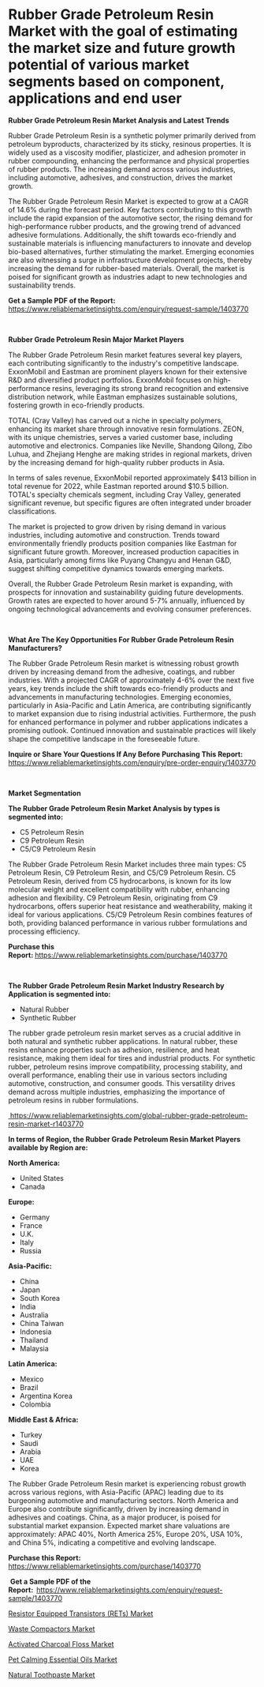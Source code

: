 <p><h1>Rubber Grade Petroleum Resin Market with the goal of estimating the market size and future growth potential of various market segments based on component, applications and end user</h1></p><p><strong>Rubber Grade Petroleum Resin Market Analysis and Latest Trends</strong></p>
<p><p>Rubber Grade Petroleum Resin is a synthetic polymer primarily derived from petroleum byproducts, characterized by its sticky, resinous properties. It is widely used as a viscosity modifier, plasticizer, and adhesion promoter in rubber compounding, enhancing the performance and physical properties of rubber products. The increasing demand across various industries, including automotive, adhesives, and construction, drives the market growth. </p><p>The Rubber Grade Petroleum Resin Market is expected to grow at a CAGR of 14.6% during the forecast period. Key factors contributing to this growth include the rapid expansion of the automotive sector, the rising demand for high-performance rubber products, and the growing trend of advanced adhesive formulations. Additionally, the shift towards eco-friendly and sustainable materials is influencing manufacturers to innovate and develop bio-based alternatives, further stimulating the market. Emerging economies are also witnessing a surge in infrastructure development projects, thereby increasing the demand for rubber-based materials. Overall, the market is poised for significant growth as industries adapt to new technologies and sustainability trends.</p></p>
<p><strong>Get a Sample PDF of the Report:&nbsp;</strong> <a href="https://www.reliablemarketinsights.com/enquiry/request-sample/1403770?utm_campaign=1347&utm_medium=2&utm_source=Github&utm_content=ia&utm_term=23102024&utm_id=rubber-grade-petroleum-resin">https://www.reliablemarketinsights.com/enquiry/request-sample/1403770</a></p>
<p>&nbsp;</p>
<p><strong>Rubber Grade Petroleum Resin Major Market Players</strong></p>
<p><p>The Rubber Grade Petroleum Resin market features several key players, each contributing significantly to the industry's competitive landscape. ExxonMobil and Eastman are prominent players known for their extensive R&D and diversified product portfolios. ExxonMobil focuses on high-performance resins, leveraging its strong brand recognition and extensive distribution network, while Eastman emphasizes sustainable solutions, fostering growth in eco-friendly products.</p><p>TOTAL (Cray Valley) has carved out a niche in specialty polymers, enhancing its market share through innovative resin formulations. ZEON, with its unique chemistries, serves a varied customer base, including automotive and electronics. Companies like Neville, Shandong Qilong, Zibo Luhua, and Zhejiang Henghe are making strides in regional markets, driven by the increasing demand for high-quality rubber products in Asia.</p><p>In terms of sales revenue, ExxonMobil reported approximately $413 billion in total revenue for 2022, while Eastman reported around $10.5 billion. TOTAL's specialty chemicals segment, including Cray Valley, generated significant revenue, but specific figures are often integrated under broader classifications.</p><p>The market is projected to grow driven by rising demand in various industries, including automotive and construction. Trends toward environmentally friendly products position companies like Eastman for significant future growth. Moreover, increased production capacities in Asia, particularly among firms like Puyang Changyu and Henan G&D, suggest shifting competitive dynamics towards emerging markets.</p><p>Overall, the Rubber Grade Petroleum Resin market is expanding, with prospects for innovation and sustainability guiding future developments. Growth rates are expected to hover around 5-7% annually, influenced by ongoing technological advancements and evolving consumer preferences.</p></p>
<p>&nbsp;</p>
<p><strong>What Are The Key Opportunities For Rubber Grade Petroleum Resin Manufacturers?</strong></p>
<p><p>The Rubber Grade Petroleum Resin market is witnessing robust growth driven by increasing demand from the adhesive, coatings, and rubber industries. With a projected CAGR of approximately 4-6% over the next five years, key trends include the shift towards eco-friendly products and advancements in manufacturing technologies. Emerging economies, particularly in Asia-Pacific and Latin America, are contributing significantly to market expansion due to rising industrial activities. Furthermore, the push for enhanced performance in polymer and rubber applications indicates a promising outlook. Continued innovation and sustainable practices will likely shape the competitive landscape in the foreseeable future.</p></p>
<p><strong>Inquire or Share Your Questions If Any Before Purchasing This Report:</strong> <a href="https://www.reliablemarketinsights.com/enquiry/pre-order-enquiry/1403770?utm_campaign=1347&utm_medium=2&utm_source=Github&utm_content=ia&utm_term=23102024&utm_id=rubber-grade-petroleum-resin">https://www.reliablemarketinsights.com/enquiry/pre-order-enquiry/1403770</a></p>
<p>&nbsp;</p>
<p><strong>Market Segmentation</strong></p>
<p><strong>The Rubber Grade Petroleum Resin Market Analysis by types is segmented into:</strong></p>
<p><ul><li>C5 Petroleum Resin</li><li>C9 Petroleum Resin</li><li>C5/C9 Petroleum Resin</li></ul></p>
<p><p>The Rubber Grade Petroleum Resin Market includes three main types: C5 Petroleum Resin, C9 Petroleum Resin, and C5/C9 Petroleum Resin. C5 Petroleum Resin, derived from C5 hydrocarbons, is known for its low molecular weight and excellent compatibility with rubber, enhancing adhesion and flexibility. C9 Petroleum Resin, originating from C9 hydrocarbons, offers superior heat resistance and weatherability, making it ideal for various applications. C5/C9 Petroleum Resin combines features of both, providing balanced performance in various rubber formulations and processing efficiency.</p></p>
<p><strong>Purchase this Report:&nbsp;</strong><a href="https://www.reliablemarketinsights.com/purchase/1403770?utm_campaign=1347&utm_medium=2&utm_source=Github&utm_content=ia&utm_term=23102024&utm_id=rubber-grade-petroleum-resin">https://www.reliablemarketinsights.com/purchase/1403770</a></p>
<p>&nbsp;</p>
<p><strong>The Rubber Grade Petroleum Resin Market Industry Research by Application is segmented into:</strong></p>
<p><ul><li>Natural Rubber</li><li>Synthetic Rubber</li></ul></p>
<p><p>The rubber grade petroleum resin market serves as a crucial additive in both natural and synthetic rubber applications. In natural rubber, these resins enhance properties such as adhesion, resilience, and heat resistance, making them ideal for tires and industrial products. For synthetic rubber, petroleum resins improve compatibility, processing stability, and overall performance, enabling their use in various sectors including automotive, construction, and consumer goods. This versatility drives demand across multiple industries, emphasizing the importance of petroleum resins in rubber formulations.</p></p>
<p><a href="https://www.reliablemarketinsights.com/global-rubber-grade-petroleum-resin-market-r1403770?utm_campaign=1347&utm_medium=2&utm_source=Github&utm_content=ia&utm_term=23102024&utm_id=rubber-grade-petroleum-resin">&nbsp;https://www.reliablemarketinsights.com/global-rubber-grade-petroleum-resin-market-r1403770</a></p>
<p><strong>In terms of Region, the Rubber Grade Petroleum Resin Market Players available by Region are:</strong></p>
<p>
    <p> <strong> North America: </strong>
        <ul>
            <li>United States</li>
            <li>Canada</li>
        </ul>
        </p> 
    <p> <strong> Europe: </strong>
        <ul>
            <li>Germany</li>
            <li>France</li>
            <li>U.K.</li>
            <li>Italy</li>
            <li>Russia</li>
        </ul>
        </p> 
    <p> <strong> Asia-Pacific: </strong>
        <ul>
            <li>China</li>
            <li>Japan</li>
            <li>South Korea</li>
            <li>India</li>
            <li>Australia</li>
            <li>China Taiwan</li>
            <li>Indonesia</li>
            <li>Thailand</li>
            <li>Malaysia</li>
        </ul>
        </p> 
    <p> <strong> Latin America: </strong>
        <ul>
            <li>Mexico</li>
            <li>Brazil</li>
            <li>Argentina Korea</li>
            <li>Colombia</li>
        </ul>
        </p> 
    <p> <strong> Middle East & Africa: </strong>
        <ul>
            <li>Turkey</li>
            <li>Saudi</li>
            <li>Arabia</li>
            <li>UAE</li>
            <li>Korea</li>
        </ul>
    </p>
    </p>
<p><p>The Rubber Grade Petroleum Resin market is experiencing robust growth across various regions, with Asia-Pacific (APAC) leading due to its burgeoning automotive and manufacturing sectors. North America and Europe also contribute significantly, driven by increasing demand in adhesives and coatings. China, as a major producer, is poised for substantial market expansion. Expected market share valuations are approximately: APAC 40%, North America 25%, Europe 20%, USA 10%, and China 5%, indicating a competitive and evolving landscape.</p></p>
<p><strong>Purchase this Report: </strong><a href="https://www.reliablemarketinsights.com/purchase/1403770?utm_campaign=1347&utm_medium=2&utm_source=Github&utm_content=ia&utm_term=23102024&utm_id=rubber-grade-petroleum-resin">https://www.reliablemarketinsights.com/purchase/1403770</a></p>
<p>&nbsp;<strong>Get a Sample PDF of the Report:&nbsp;&nbsp;</strong><a href="https://www.reliablemarketinsights.com/enquiry/request-sample/1403770?utm_campaign=1347&utm_medium=2&utm_source=Github&utm_content=ia&utm_term=23102024&utm_id=rubber-grade-petroleum-resin">https://www.reliablemarketinsights.com/enquiry/request-sample/1403770</a></p>
<p><strong></strong></p>
<p><p><a href="https://github.com/indrystar/Market-Research-Report-List-5/blob/main/resistor-equipped-transistors-rets-market.md?utm_campaign=1347&utm_medium=2&utm_source=Github&utm_content=ia&utm_term=23102024&utm_id=rubber-grade-petroleum-resin">Resistor Equipped Transistors (RETs) Market</a></p><p><a href="https://issuu.com/reportprime-2/docs/waste-compactors-market-size-2030.p_be69bc37bc0423?utm_campaign=1347&utm_medium=2&utm_source=Github&utm_content=ia&utm_term=23102024&utm_id=rubber-grade-petroleum-resin">Waste Compactors Market</a></p><p><a href="https://www.linkedin.com/pulse/activated-charcoal-floss-market-size-share-analysis-ht6he?utm_campaign=1347&utm_medium=2&utm_source=Github&utm_content=ia&utm_term=23102024&utm_id=rubber-grade-petroleum-resin">Activated Charcoal Floss Market</a></p><p><a href="https://www.linkedin.com/pulse/pulse-pet-calming-essential-oils-rhythms-change-market-resonance-iknae?utm_campaign=1347&utm_medium=2&utm_source=Github&utm_content=ia&utm_term=23102024&utm_id=rubber-grade-petroleum-resin">Pet Calming Essential Oils Market</a></p><p><a href="https://www.linkedin.com/pulse/natural-toothpaste-market-size-segmentation-trends-growth-analysis-2jlhe?utm_campaign=1347&utm_medium=2&utm_source=Github&utm_content=ia&utm_term=23102024&utm_id=rubber-grade-petroleum-resin">Natural Toothpaste Market</a></p></p>